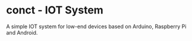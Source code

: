 # conct - IOT System

A simple IOT system for low-end devices based on Arduino, Raspberry Pi and Android.
